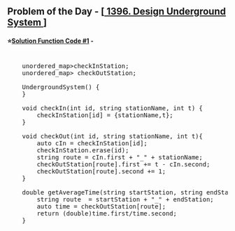 ## Problem of the Day - [<a href="https://leetcode.com/problems/design-underground-system/"> 1396. Design Underground System </a>]


#### ⭐<ins>Solution Function Code #1</ins> -
<pre>

    unordered_map<int,pair<string,int>>checkInStation; 
    unordered_map<string,pair<int,int>> checkOutStation;
    
    UndergroundSystem() {
    }
    
    void checkIn(int id, string stationName, int t) {
        checkInStation[id] = {stationName,t};
    }
    
    void checkOut(int id, string stationName, int t){         
        auto cIn = checkInStation[id];
        checkInStation.erase(id);
        string route = cIn.first + "_" + stationName;
        checkOutStation[route].first += t - cIn.second;
        checkOutStation[route].second += 1;  
    }
    
    double getAverageTime(string startStation, string endStation) {
        string route  = startStation + "_" + endStation;
        auto time = checkOutStation[route];
        return (double)time.first/time.second;
    }
</pre>
